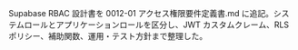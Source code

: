 Supabase RBAC 設計書を 0012-01 アクセス権限要件定義書.md に追記。システムロールとアプリケーションロールを区分し、JWT カスタムクレーム、RLS ポリシー、補助関数、運用・テスト方針まで整理した。